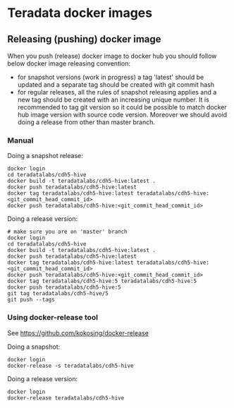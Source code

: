 # Teradata docker images

## Releasing (pushing) docker image

When you push (release) docker image to docker hub you should follow below  docker image releasing convention:
 - for snapshot versions (work in progress) a tag 'latest' should be updated and a separate tag should be created with git commit hash
 - for regular releases, all the rules of snapshot releasing applies and a new tag should be created with an increasing unique number. It is recommended to tag git version so it could be possible to match docker hub image version with source code version. Moreover we should avoid doing a release from other than master branch.

### Manual

Doing a snapshot release:

```
docker login
cd teradatalabs/cdh5-hive
docker build -t teradatalabs/cdh5-hive:latest .
docker push teradatalabs/cdh5-hive:latest
docker tag teradatalabs/cdh5-hive:latest teradatalabs/cdh5-hive:<git_commit_head_commit_id>
docker push teradatalabs/cdh5-hive:<git_commit_head_commit_id>
```

Doing a release version:

```
# make sure you are on 'master' branch
docker login
cd teradatalabs/cdh5-hive
docker build -t teradatalabs/cdh5-hive:latest .
docker push teradatalabs/cdh5-hive:latest
docker tag teradatalabs/cdh5-hive:latest teradatalabs/cdh5-hive:<git_commit_head_commit_id>
docker push teradatalabs/cdh5-hive:<git_commit_head_commit_id>
docker tag teradatalabs/cdh5-hive:5 teradatalabs/cdh5-hive:5
docker push teradatalabs/cdh5-hive:5
git tag teradatalabs/cdh5-hive/5
git push --tags
```

### Using docker-release tool

See https://github.com/kokosing/docker-release

Doing a snapshot:

```
docker login
docker-release -s teradatalabs/cdh5-hive
```

Doing a release version:

```
docker login
docker-release teradatalabs/cdh5-hive
```
 
